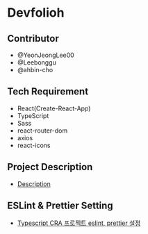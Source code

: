 # Devfolioh

## Contributor

- @YeonJeongLee00
- @Leebonggu
- @ahbin-cho

## Tech Requirement

- React(Create-React-App)
- TypeScript
- Sass
- react-router-dom
- axios
- react-icons

## Project Description

- [Description](https://eunbeelee.notion.site/React-11-a560c288348744dc96ea25778d6c2f46)


## ESLint & Prettier Setting

- [Typescript CRA 프로젝트 eslint, prettier 설정](https://brouk-devlog.netlify.app/react/create-react-app-with-typescript,-eslint,-prettier/)

